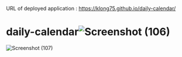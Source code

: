 URL of deployed application : https://klong75.github.io/daily-calendar/

# daily-calendar![Screenshot (106)](https://user-images.githubusercontent.com/98487770/158076208-51b93dc6-b7dd-40ae-951c-7ed15fcb0964.png)
![Screenshot (107)](https://user-images.githubusercontent.com/98487770/158076213-1bab6429-8fbf-43ea-96e6-bb4473c24858.png)
